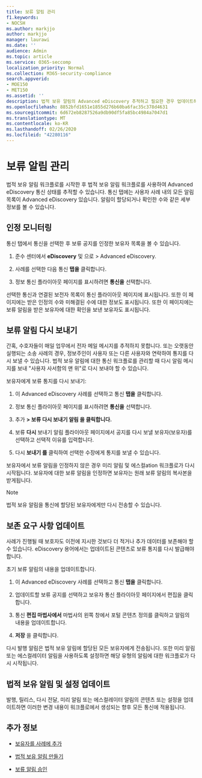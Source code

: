 ```yaml
---
title: 보류 알림 관리
f1.keywords:
- NOCSH
ms.author: markjjo
author: markjjo
manager: laurawi
ms.date: ''
audience: Admin
ms.topic: article
ms.service: O365-seccomp
localization_priority: Normal
ms.collection: M365-security-compliance
search.appverid:
- MOE150
- MET150
ms.assetid: ''
description: 법적 보유 알림의 Advanced eDiscovery 추적하고 필요한 경우 업데이트하고 다시 전송할 수 있습니다.
ms.openlocfilehash: 8852bfd1651e1855d276b60ba6fac35c378d4631
ms.sourcegitcommit: 6d672eb8287526a9db90df5fa85bc4984a7047d1
ms.translationtype: MT
ms.contentlocale: ko-KR
ms.lasthandoff: 02/26/2020
ms.locfileid: "42280116"
---
```

# <a name="manage-hold-notifications"></a>보류 알림 관리

법적 보유 알림 워크플로를 시작한 후 법적 보유 알림 워크플로를 사용하여 Advanced eDiscovery 통신 상태를 추적할 수 있습니다. 통신 탭에는 사용자 사례 내의 모든 알림 목록이 Advanced eDiscovery 있습니다. 알림이 할당되거나 확인한 수와 같은 세부 정보를 볼 수 있습니다.

## <a name="monitor-acknowledgments"></a>인정 모니터링

통신 탭에서 통신을  선택한 후 보류 공지를 인정한 보유자 목록을 볼 수 있습니다. 

1. 준수 센터에서 **eDiscovery** 및 으로 > Advanced eDiscovery.

2. 사례를 선택한 다음 통신 **탭을** 클릭합니다.

3. 정보 통신 플라이아웃 페이지를 표시하려면 **통신을** 선택합니다.

선택한 통신과 연결된 보전자 목록이 통신 플라이아웃 페이지에 표시됩니다. 또한 이 페이지에는 받은 인정의 수와 미해결된 수에 대한 정보도 표시됩니다. 또한 이 페이지에는 보류 알림을 받은 보유자에 대한 확인을 보낸 보유자도 표시됩니다.

## <a name="re-send-a-hold-notice"></a>보류 알림 다시 보내기

간혹, 수호자들이 매일 업무에서 전자 메일 메시지를 추적하지 못합니다. 또는 오랫동안 실행되는 소송 사례의 경우, 정보주인이 사용자 또는 다른 사용자와 연락하여 통지를 다시 보낼 수 있습니다. 법적 보유 알림에 대한 통신 워크플로를 관리할 때 다시 알림 메시지를 보내 "사용자 사서함의 맨 위"로 다시 보내야 할 수 있습니다.

보유자에게 보류 통지를 다시 보내기:

1. 이 Advanced eDiscovery 사례를 선택하고 통신 **탭을** 클릭합니다.

2. 정보 통신 플라이아웃 페이지를 표시하려면 **통신을** 선택합니다.

3. 추가 **> 보류 다시 보내기 알림 을 클릭합니다.**

4. 보류 **다시** 보내기 알림 플라이아웃 페이지에서 공지를 다시 보낼 보유자(보유자)를 선택하고 선택적 이유를 입력합니다.

5. 다시 **보내기 를** 클릭하여 선택한 수장에게 통지를 보낼 수 있습니다.

보유자에서 보류 알림을 인정하지 않은 경우 미리 알림 및 에스컬ation 워크플로가 다시 시작됩니다. 보유자에 대한 보류 알림을 인정하면 보유자는 원래 보류 알림의 복사본을 받게됩니다.

> [!NOTE]
> 법적 보유 알림을 통신에 할당된 보유자에게만 다시 전송할 수 있습니다. 

## <a name="update-preservation-requirements"></a>보존 요구 사항 업데이트
  
사례가 진행될 때 보호자도 이전에 지시한 것보다 더 적거나 추가 데이터를 보존해야 할 수 있습니다. eDiscovery 용어에서는 업데이트된 콘텐츠로 보류 통지를 다시 발급해야 합니다.

초기 보류 알림의 내용을 업데이트합니다.

1. 이 Advanced eDiscovery 사례를 선택하고 통신 **탭을** 클릭합니다.

2. 업데이트할 보류 공지를 선택하고  보유자  통신 플라이아웃 페이지에서 편집을 클릭합니다.

3. 통신 **편집 마법사에서** 마법사의 왼쪽 창에서 포털 콘텐츠 정의를 클릭하고 알림의 내용을 업데이트합니다. 

4. **저장** 을 클릭합니다.

다시 발행 알림은 법적 보유 알림에 할당된 모든 보유자에게 전송됩니다. 또한 미리 알림 또는 에스컬레이터 알림을 사용하도록 설정하면 해당 유형의 알림에 대한 워크플로가 다시 시작됩니다.

## <a name="update-legal-hold-notifications-and-settings"></a>법적 보유 알림 및 설정 업데이트

발행, 릴리스, 다시 전달, 미리 알림 또는 에스컬레이터 알림의 콘텐츠 또는 설정을 업데이트하면 이러한 변경 내용이 워크플로에서 생성되는 향후 모든 통신에 적용됩니다.

## <a name="more-information"></a>추가 정보

- [보유자를 사례에 추가](add-custodians-to-case.md)

- [법적 보유 알림 만들기](create-hold-notification.md)

- [보류 알림 승인](acknowledge-hold-notification.md)
